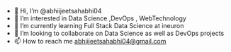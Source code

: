 - 👋 Hi, I’m @abhiijeetsahabhi04
- 👀 I’m interested in Data Science ,DevOps , WebTechnology
- 🌱 I’m currently learning Full Stack Data Science at ineuron
- 💞️ I’m looking to collaborate on Data Science as well as DevOps projects
- 📫 How to reach me abhiijeetsahabhi04@gmail.com

<!---
abhiijeetsahabhi04/abhiijeetsahabhi04 is a ✨ special ✨ repository because its `README.md` (this file) appears on your GitHub profile.
You can click the Preview link to take a look at your changes.
--->
